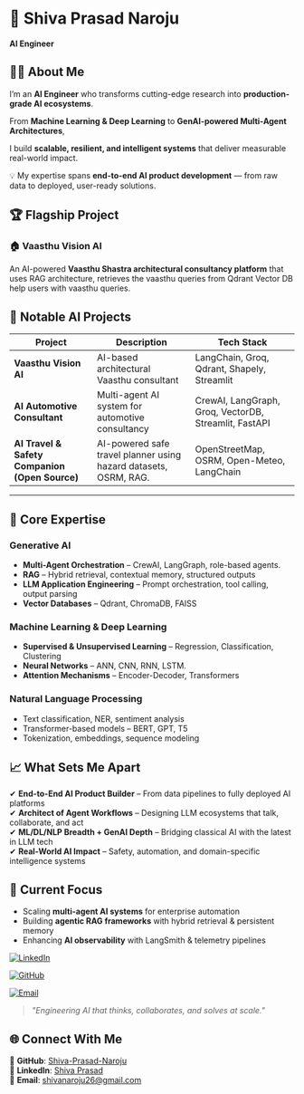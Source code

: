 # 🚀 Shiva Prasad Naroju  

**AI Engineer**  

## 👨‍💻 About Me
I’m an **AI Engineer** who transforms cutting-edge research into **production-grade AI ecosystems**.  

From **Machine Learning & Deep Learning** to **GenAI-powered Multi-Agent Architectures**,  

I build **scalable, resilient, and intelligent systems** that deliver measurable real-world impact.  

💡 My expertise spans **end-to-end AI product development** — from raw data to deployed, user-ready solutions.  

## 🏆 Flagship Project

### **🏠 Vaasthu Vision AI**  

An AI-powered **Vaasthu Shastra architectural consultancy platform** that uses RAG architecture, retrieves the vaasthu queries from Qdrant Vector DB help users with vaasthu queries.  


## 🧠 Notable AI Projects
| Project | Description | Tech Stack |
|---------|-------------|------------|
| **Vaasthu Vision AI** | AI-based architectural Vaasthu consultant | LangChain, Groq, Qdrant, Shapely, Streamlit |
| **AI Automotive Consultant** | Multi-agent AI system for automotive consultancy | CrewAI, LangGraph, Groq, VectorDB, Streamlit, FastAPI |
| **AI Travel & Safety Companion (Open Source)** | AI-powered safe travel planner using hazard datasets, OSRM, RAG. | OpenStreetMap, OSRM, Open-Meteo, LangChain |

---

## 🧠 Core Expertise
### **Generative AI**
- **Multi-Agent Orchestration** – CrewAI, LangGraph, role-based agents. 
- **RAG** – Hybrid retrieval, contextual memory, structured outputs  
- **LLM Application Engineering** – Prompt orchestration, tool calling, output parsing  
- **Vector Databases** – Qdrant, ChromaDB, FAISS

### **Machine Learning & Deep Learning**
- **Supervised & Unsupervised Learning** – Regression, Classification, Clustering  
- **Neural Networks** – ANN, CNN, RNN, LSTM.  
- **Attention Mechanisms** – Encoder-Decoder, Transformers  

### **Natural Language Processing**
- Text classification, NER, sentiment analysis  
- Transformer-based models – BERT, GPT, T5  
- Tokenization, embeddings, sequence modeling
  

## 📈 What Sets Me Apart
✔ **End-to-End AI Product Builder** – From data pipelines to fully deployed AI platforms  
✔ **Architect of Agent Workflows** – Designing LLM ecosystems that talk, collaborate, and act  
✔ **ML/DL/NLP Breadth + GenAI Depth** – Bridging classical AI with the latest in LLM tech  
✔ **Real-World AI Impact** – Safety, automation, and domain-specific intelligence systems  

## 🌱 Current Focus
- Scaling **multi-agent AI systems** for enterprise automation  
- Building **agentic RAG frameworks** with hybrid retrieval & persistent memory
- Enhancing **AI observability** with LangSmith & telemetry pipelines  

[![LinkedIn](https://img.shields.io/badge/LinkedIn-Connect-blue?logo=linkedin)](https://www.linkedin.com/in/shiva-prasad-naroju-4772a6184/)  

[![GitHub](https://img.shields.io/badge/GitHub-Follow-black?logo=github)](https://github.com/Shiva-Prasad-Naroju)  

[![Email](https://img.shields.io/badge/Email-Contact-red?logo=gmail)](mailto:shivanaroju26@gmail.com)  

> _"Engineering AI that thinks, collaborates, and solves at scale."_  

## 🌐 Connect With Me
📌 **GitHub**: [Shiva-Prasad-Naroju](https://github.com/Shiva-Prasad-Naroju)  
💼 **LinkedIn**: [Shiva Prasad](https://www.linkedin.com/in/shiva-prasad-naroju-4772a6184/)  
📧 **Email**: shivanaroju26@gmail.com  
